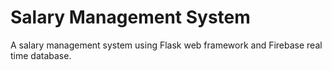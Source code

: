 <h1> Salary Management System </h1>

A salary management system using Flask web framework and Firebase real time database.

